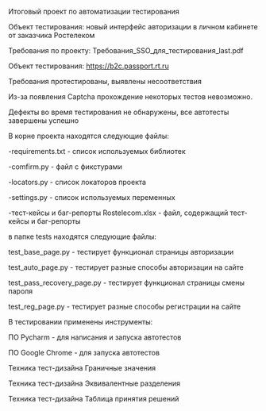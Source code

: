 Итоговый проект по автоматизации тестирования

Объект тестирования: новый интерфейс авторизации в личном кабинете от заказчика Ростелеком

Требования по проекту: Требования_SSO_для_тестирования_last.pdf

Объект тестирования: https://b2c.passport.rt.ru

Требования протестированы, выявлены несоответствия

Из-за появления Captcha прохождение некоторых тестов невозможно. 

Дефекты во время тестирования не обнаружены, все автотесты завершены успешно

В корне проекта находятся следующие файлы:

-requirements.txt - список используемых библиотек

-comfirm.py - файл с фикстурами

-locators.py - список локаторов проекта

-settings.py - список используемых переменных

-тест-кейсы и баг-репорты Rostelecom.xlsx - файл, содержащий тест-кейсы и баг-репорты

в папке tests находятся следующие файлы:

test_base_page.py - тестирует функционал страницы авторизации

test_auto_page.py - тестирует разные способы авторизации на сайте

test_pass_recovery_page.py - тестирует функционал страницы смены пароля

test_reg_page.py - тестирует разные способы регистрации на сайте


В тестировании применены инструменты:

ПО Pycharm - для написания и запуска автотестов

ПО Google Chrome - для запуска автотестов

Техника тест-дизайна Граничные значения

Техника тест-дизайна Эквивалентные разделения

Техника тест-дизайна Таблица принятия решений

